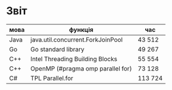 # Звіт

| мова | функція                           | час     |
| ---- | --------------------------------- | ------- |
| Java | java.util.concurrent.ForkJoinPool | 43 512  |
| Go   | Go standard library               | 49 267  |
| C++  | Intel Threading Building Blocks   | 55 554  |
| C++  | OpenMP (#pragma omp parallel for) | 73 128  |
| C#   | TPL Parallel.for                  | 113 724 |

